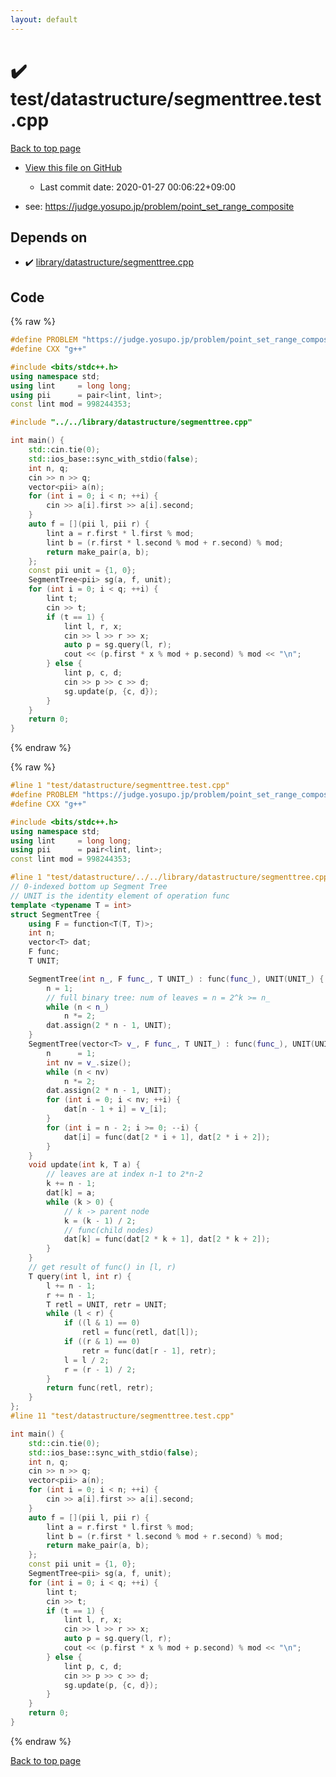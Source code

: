 ```yaml
---
layout: default
---
```


<!-- mathjax config similar to math.stackexchange -->
<script type="text/javascript" async
  src="https://cdnjs.cloudflare.com/ajax/libs/mathjax/2.7.5/MathJax.js?config=TeX-MML-AM_CHTML">
</script>
<script type="text/x-mathjax-config">
  MathJax.Hub.Config({
    TeX: { equationNumbers: { autoNumber: "AMS" }},
    tex2jax: {
      inlineMath: [ ['$','$'] ],
      processEscapes: true
    },
    "HTML-CSS": { matchFontHeight: false },
    displayAlign: "left",
    displayIndent: "2em"
  });
</script>

<script type="text/javascript" src="https://cdnjs.cloudflare.com/ajax/libs/jquery/3.4.1/jquery.min.js"></script>
<script src="https://cdn.jsdelivr.net/npm/jquery-balloon-js@1.1.2/jquery.balloon.min.js" integrity="sha256-ZEYs9VrgAeNuPvs15E39OsyOJaIkXEEt10fzxJ20+2I=" crossorigin="anonymous"></script>
<script type="text/javascript" src="../../../assets/js/copy-button.js"></script>
<link rel="stylesheet" href="../../../assets/css/copy-button.css" />


# :heavy_check_mark: test/datastructure/segmenttree.test.cpp

<a href="../../../index.html">Back to top page</a>

* <a href="{{ site.github.repository_url }}/blob/master/test/datastructure/segmenttree.test.cpp">View this file on GitHub</a>
    - Last commit date: 2020-01-27 00:06:22+09:00


* see: <a href="https://judge.yosupo.jp/problem/point_set_range_composite">https://judge.yosupo.jp/problem/point_set_range_composite</a>


## Depends on

* :heavy_check_mark: <a href="../../../library/library/datastructure/segmenttree.cpp.html">library/datastructure/segmenttree.cpp</a>


## Code

<a id="unbundled"></a>
{% raw %}
```cpp
#define PROBLEM "https://judge.yosupo.jp/problem/point_set_range_composite"
#define CXX "g++"

#include <bits/stdc++.h>
using namespace std;
using lint     = long long;
using pii      = pair<lint, lint>;
const lint mod = 998244353;

#include "../../library/datastructure/segmenttree.cpp"

int main() {
    std::cin.tie(0);
    std::ios_base::sync_with_stdio(false);
    int n, q;
    cin >> n >> q;
    vector<pii> a(n);
    for (int i = 0; i < n; ++i) {
        cin >> a[i].first >> a[i].second;
    }
    auto f = [](pii l, pii r) {
        lint a = r.first * l.first % mod;
        lint b = (r.first * l.second % mod + r.second) % mod;
        return make_pair(a, b);
    };
    const pii unit = {1, 0};
    SegmentTree<pii> sg(a, f, unit);
    for (int i = 0; i < q; ++i) {
        lint t;
        cin >> t;
        if (t == 1) {
            lint l, r, x;
            cin >> l >> r >> x;
            auto p = sg.query(l, r);
            cout << (p.first * x % mod + p.second) % mod << "\n";
        } else {
            lint p, c, d;
            cin >> p >> c >> d;
            sg.update(p, {c, d});
        }
    }
    return 0;
}
```
{% endraw %}

<a id="bundled"></a>
{% raw %}
```cpp
#line 1 "test/datastructure/segmenttree.test.cpp"
#define PROBLEM "https://judge.yosupo.jp/problem/point_set_range_composite"
#define CXX "g++"

#include <bits/stdc++.h>
using namespace std;
using lint     = long long;
using pii      = pair<lint, lint>;
const lint mod = 998244353;

#line 1 "test/datastructure/../../library/datastructure/segmenttree.cpp"
// 0-indexed bottom up Segment Tree
// UNIT is the identity element of operation func
template <typename T = int>
struct SegmentTree {
    using F = function<T(T, T)>;
    int n;
    vector<T> dat;
    F func;
    T UNIT;

    SegmentTree(int n_, F func_, T UNIT_) : func(func_), UNIT(UNIT_) {
        n = 1;
        // full binary tree: num of leaves = n = 2^k >= n_
        while (n < n_)
            n *= 2;
        dat.assign(2 * n - 1, UNIT);
    }
    SegmentTree(vector<T> v_, F func_, T UNIT_) : func(func_), UNIT(UNIT_) {
        n      = 1;
        int nv = v_.size();
        while (n < nv)
            n *= 2;
        dat.assign(2 * n - 1, UNIT);
        for (int i = 0; i < nv; ++i) {
            dat[n - 1 + i] = v_[i];
        }
        for (int i = n - 2; i >= 0; --i) {
            dat[i] = func(dat[2 * i + 1], dat[2 * i + 2]);
        }
    }
    void update(int k, T a) {
        // leaves are at index n-1 to 2*n-2
        k += n - 1;
        dat[k] = a;
        while (k > 0) {
            // k -> parent node
            k = (k - 1) / 2;
            // func(child nodes)
            dat[k] = func(dat[2 * k + 1], dat[2 * k + 2]);
        }
    }
    // get result of func() in [l, r)
    T query(int l, int r) {
        l += n - 1;
        r += n - 1;
        T retl = UNIT, retr = UNIT;
        while (l < r) {
            if ((l & 1) == 0)
                retl = func(retl, dat[l]);
            if ((r & 1) == 0)
                retr = func(dat[r - 1], retr);
            l = l / 2;
            r = (r - 1) / 2;
        }
        return func(retl, retr);
    }
};
#line 11 "test/datastructure/segmenttree.test.cpp"

int main() {
    std::cin.tie(0);
    std::ios_base::sync_with_stdio(false);
    int n, q;
    cin >> n >> q;
    vector<pii> a(n);
    for (int i = 0; i < n; ++i) {
        cin >> a[i].first >> a[i].second;
    }
    auto f = [](pii l, pii r) {
        lint a = r.first * l.first % mod;
        lint b = (r.first * l.second % mod + r.second) % mod;
        return make_pair(a, b);
    };
    const pii unit = {1, 0};
    SegmentTree<pii> sg(a, f, unit);
    for (int i = 0; i < q; ++i) {
        lint t;
        cin >> t;
        if (t == 1) {
            lint l, r, x;
            cin >> l >> r >> x;
            auto p = sg.query(l, r);
            cout << (p.first * x % mod + p.second) % mod << "\n";
        } else {
            lint p, c, d;
            cin >> p >> c >> d;
            sg.update(p, {c, d});
        }
    }
    return 0;
}

```
{% endraw %}

<a href="../../../index.html">Back to top page</a>

